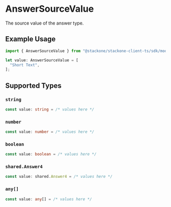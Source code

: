 # AnswerSourceValue

The source value of the answer type.

## Example Usage

```typescript
import { AnswerSourceValue } from "@stackone/stackone-client-ts/sdk/models/shared";

let value: AnswerSourceValue = [
  "Short Text",
];
```

## Supported Types

### `string`

```typescript
const value: string = /* values here */
```

### `number`

```typescript
const value: number = /* values here */
```

### `boolean`

```typescript
const value: boolean = /* values here */
```

### `shared.Answer4`

```typescript
const value: shared.Answer4 = /* values here */
```

### `any[]`

```typescript
const value: any[] = /* values here */
```

